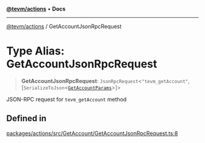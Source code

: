 [**@tevm/actions**](../README.md) • **Docs**

***

[@tevm/actions](../globals.md) / GetAccountJsonRpcRequest

# Type Alias: GetAccountJsonRpcRequest

> **GetAccountJsonRpcRequest**: `JsonRpcRequest`\<`"tevm_getAccount"`, [`SerializeToJson`\<[`GetAccountParams`](GetAccountParams.md)\>]\>

JSON-RPC request for `tevm_getAccount` method

## Defined in

[packages/actions/src/GetAccount/GetAccountJsonRpcRequest.ts:8](https://github.com/evmts/tevm-monorepo/blob/main/packages/actions/src/GetAccount/GetAccountJsonRpcRequest.ts#L8)
